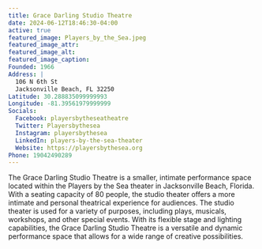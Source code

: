```yaml
---
title: Grace Darling Studio Theatre
date: 2024-06-12T18:46:30-04:00
active: true
featured_image: Players_by_the_Sea.jpeg
featured_image_attr:
featured_image_alt:
featured_image_caption:
Founded: 1966
Address: |
  106 N 6th St
  Jacksonville Beach, FL 32250
Latitude: 30.288835099999993
Longitude: -81.39561979999999
Socials:
  Facebook: playersbytheseatheatre
  Twitter: Playersbythesea
  Instagram: playersbythesea
  LinkedIn: players-by-the-sea-theater
  Website: https://playersbythesea.org
Phone: 19042490289
---
```

The Grace Darling Studio Theatre is a smaller, intimate performance space located within the Players by the Sea theater in Jacksonville Beach, Florida. With a seating capacity of 80 people, the studio theater offers a more intimate and personal theatrical experience for audiences. The studio theater is used for a variety of purposes, including plays, musicals, workshops, and other special events. With its flexible stage and lighting capabilities, the Grace Darling Studio Theatre is a versatile and dynamic performance space that allows for a wide range of creative possibilities. 